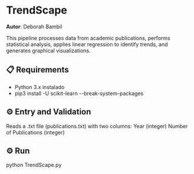 # TrendScape
**Autor**: Deborah Bambil

This pipeline processes data from academic publications, performs statistical analysis, applies linear regression to identify trends, and generates graphical visualizations.

## 📋 Requirements
- Python 3.x instalado
- pip3 install -U scikit-learn --break-system-packages

## ⚙️ Entry and Validation
Reads a .txt file (publications.txt) with two columns:
Year (integer)
Number of Publications (integer)

## ⚙️ Run
python TrendScape.py


